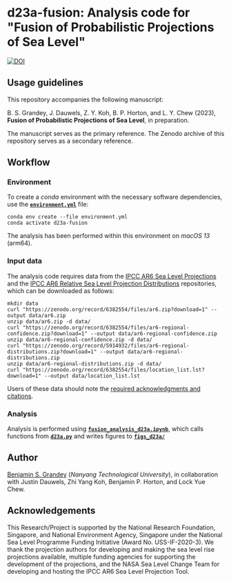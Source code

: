 # d23a-fusion: Analysis code for "Fusion of Probabilistic Projections of Sea Level"

[![DOI](https://zenodo.org/badge/630738591.svg)](https://zenodo.org/badge/latestdoi/630738591)

## Usage guidelines
This repository accompanies the following manuscript:

B. S. Grandey, J. Dauwels, Z. Y. Koh, B. P. Horton, and L. Y. Chew (2023),  **Fusion of Probabilistic Projections of Sea Level**, in preparation.

The manuscript serves as the primary reference.
The Zenodo archive of this repository serves as a secondary reference.

## Workflow

### Environment
To create a _conda_ environment with the necessary software dependencies, use the [**`environment.yml`**](environment.yml) file:

```
conda env create --file environment.yml
conda activate d23a-fusion
```

The analysis has been performed within this environment on _macOS 13_ (arm64).

### Input data
The analysis code requires data from the [IPCC AR6 Sea Level Projections](https://doi.org/10.5281/zenodo.6382554) and the [IPCC AR6 Relative Sea Level Projection Distributions](https://doi.org/10.5281/zenodo.5914932) repositories, which can be downloaded as follows:

```
mkdir data
curl "https://zenodo.org/record/6382554/files/ar6.zip?download=1" --output data/ar6.zip
unzip data/ar6.zip -d data/
curl "https://zenodo.org/record/6382554/files/ar6-regional-confidence.zip?download=1" --output data/ar6-regional-confidence.zip
unzip data/ar6-regional-confidence.zip -d data/
curl "https://zenodo.org/record/5914932/files/ar6-regional-distributions.zip?download=1" --output data/ar6-regional-distributions.zip
unzip data/ar6-regional-distributions.zip -d data/
curl "https://zenodo.org/record/6382554/files/location_list.lst?download=1" --output data/location_list.lst
```

Users of these data should note the [required acknowledgments and citations](https://doi.org/10.5281/zenodo.6382554).

### Analysis
Analysis is performed using [**`fusion_analysis_d23a.ipynb`**](fusion_analysis_d23a.ipynb), which calls functions from [**`d23a.py`**](d23a.py) and writes figures to [**`figs_d23a/`**](figs_d23a)

## Author
[Benjamin S. Grandey](https://grandey.github.io) (_Nanyang Technological University_), in collaboration with Justin Dauwels, Zhi Yang Koh, Benjamin P. Horton, and Lock Yue Chew.

## Acknowledgements
This Research/Project is supported by the National Research Foundation, Singapore, and National Environment Agency, Singapore under the National Sea Level Programme Funding Initiative (Award No. USS-IF-2020-3).
We thank the projection authors for developing and making the sea level rise projections available, multiple funding agencies for supporting the development of the projections, and the NASA Sea Level Change Team for developing and hosting the IPCC AR6 Sea Level Projection Tool.
